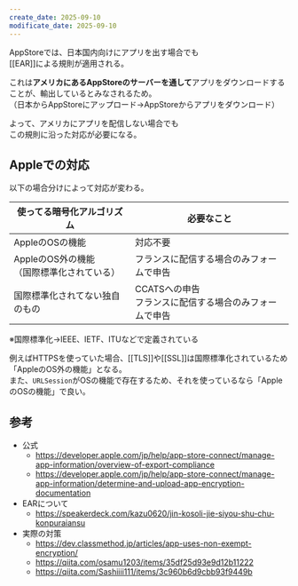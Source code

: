 ```yaml
---
create_date: 2025-09-10
modificate_date: 2025-09-10
---
```

AppStoreでは、日本国内向けにアプリを出す場合でも  
[[EAR]]による規則が適用される。

これは**アメリカにあるAppStoreのサーバーを通して**アプリをダウンロードすることが、輸出しているとみなされるため。  
（日本からAppStoreにアップロード→AppStoreからアプリをダウンロード）

よって、アメリカにアプリを配信しない場合でも  
この規則に沿った対応が必要になる。

## Appleでの対応
以下の場合分けによって対応が変わる。

| 使ってる暗号化アルゴリズム                | 必要なこと                             |
| ---------------------------- | --------------------------------- |
| AppleのOSの機能                  | 対応不要                              |
| AppleのOS外の機能<br>（国際標準化されている） | フランスに配信する場合のみフォームで申告              |
| 国際標準化されてない独自のもの              | CCATSへの申告<br>フランスに配信する場合のみフォームで申告 |
※国際標準化→IEEE、IETF、ITUなどで定義されている

例えばHTTPSを使っていた場合、[[TLS]]や[[SSL]]は国際標準化されているため「AppleのOS外の機能」となる。  
また、`URLSession`がOSの機能で存在するため、それを使っているなら「AppleのOSの機能」で良い。

## 参考
* 公式
	- <https://developer.apple.com/jp/help/app-store-connect/manage-app-information/overview-of-export-compliance>
	- <https://developer.apple.com/jp/help/app-store-connect/manage-app-information/determine-and-upload-app-encryption-documentation>
* EARについて
	- <https://speakerdeck.com/kazu0620/jin-kosoli-jie-siyou-shu-chu-konpuraiansu>
* 実際の対策
	- <https://dev.classmethod.jp/articles/app-uses-non-exempt-encryption/>
	- <https://qiita.com/osamu1203/items/35df25d93e9d12b11222>
	- <https://qiita.com/Sashiiii111/items/3c960b6d9cbb93f9449b>
